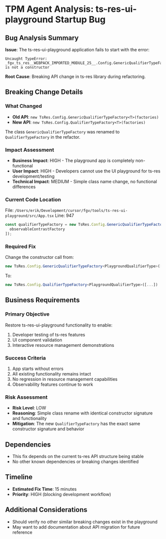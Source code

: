 # TPM Agent Analysis: ts-res-ui-playground Startup Bug

## Bug Analysis Summary

**Issue**: The ts-res-ui-playground application fails to start with the error:
```
Uncaught TypeError: _fgv_ts_res__WEBPACK_IMPORTED_MODULE_25__.Config.GenericQualifierTypeFactory is not a constructor
```

**Root Cause**: Breaking API change in ts-res library during refactoring.

## Breaking Change Details

### What Changed
- **Old API**: `new TsRes.Config.GenericQualifierTypeFactory<T>(factories)`
- **New API**: `new TsRes.Config.QualifierTypeFactory<T>(factories)`

The class `GenericQualifierTypeFactory` was renamed to `QualifierTypeFactory` in the refactor.

### Impact Assessment
- **Business Impact**: HIGH - The playground app is completely non-functional
- **User Impact**: HIGH - Developers cannot use the UI playground for ts-res development/testing
- **Technical Impact**: MEDIUM - Simple class name change, no functional differences

### Current Code Location
File: `/Users/erik/Development/cursor/fgv/tools/ts-res-ui-playground/src/App.tsx`
Line: 947
```typescript
const qualifierTypeFactory = new TsRes.Config.GenericQualifierTypeFactory<PlaygroundQualifierType>([
  observableContrastFactory
]);
```

### Required Fix
Change the constructor call from:
```typescript
new TsRes.Config.GenericQualifierTypeFactory<PlaygroundQualifierType>([...])
```

To:
```typescript
new TsRes.Config.QualifierTypeFactory<PlaygroundQualifierType>([...])
```

## Business Requirements

### Primary Objective
Restore ts-res-ui-playground functionality to enable:
1. Developer testing of ts-res features
2. UI component validation
3. Interactive resource management demonstrations

### Success Criteria
1. App starts without errors
2. All existing functionality remains intact
3. No regression in resource management capabilities
4. Observability features continue to work

### Risk Assessment
- **Risk Level**: LOW
- **Reasoning**: Simple class rename with identical constructor signature and functionality
- **Mitigation**: The new `QualifierTypeFactory` has the exact same constructor signature and behavior

## Dependencies
- This fix depends on the current ts-res API structure being stable
- No other known dependencies or breaking changes identified

## Timeline
- **Estimated Fix Time**: 15 minutes
- **Priority**: HIGH (blocking development workflow)

## Additional Considerations
- Should verify no other similar breaking changes exist in the playground
- May want to add documentation about API migration for future reference